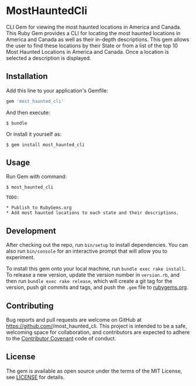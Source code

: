 # MostHauntedCli

CLI Gem for viewing the most haunted locations in America and Canada. This Ruby 
Gem provides a CLI for locating the most haunted locations in America and 
Canada as well as their in-depth descriptions. This gem allows the user to find these
locations by their State or from a list of the top 10 Most Haunted Locations in 
America and Canada. Once a location is selected a description is displayed.

## Installation

Add this line to your application's Gemfile:

```ruby
gem 'most_haunted_cli'
```

And then execute:

    $ bundle

Or install it yourself as:

    $ gem install most_haunted_cli

## Usage

Run Gem with command:

    $ most_haunted_cli
    
    TODO:
    
    * Publish to RubyGems.org
    * Add most haunted locations to each state and their descriptions.

## Development

After checking out the repo, run `bin/setup` to install dependencies. You can also run `bin/console` for an interactive prompt that will allow you to experiment.

To install this gem onto your local machine, run `bundle exec rake install`. To release a new version, update the version number in `version.rb`, and then run `bundle exec rake release`, which will create a git tag for the version, push git commits and tags, and push the `.gem` file to [rubygems.org](https://rubygems.org).

## Contributing

Bug reports and pull requests are welcome on GitHub at https://github.com/<github username>/most_haunted_cli.
This project is intended to be a safe, welcoming space for collaboration, and contributors are expected to adhere to the [Contributor Covenant](https://www.contributor-covenant.org/) code of conduct.

## License 

The gem is available as open source under the terms of the MIT License, 
see [LICENSE](LICENSE.md) for details.
